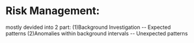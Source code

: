 # Risk Management:
mostly devided into 2 part:
(1)Background Investigation -- Expected patterns
(2)Anomalies within background intervals -- Unexpected patterns

